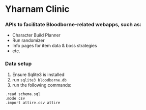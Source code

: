 # Yharnam Clinic

### APIs to facilitate Bloodborne-related webapps, such as:
- Character Build Planner
- Run randomizer
- Info pages for item data & boss strategies
- etc.

### Data setup
1. Ensure Sqlite3 is installed
2. run `sqlite3 bloodborne.db`
3. run the following commands: 
```
.read schema.sql
.mode csv
.import attire.csv attire
```
